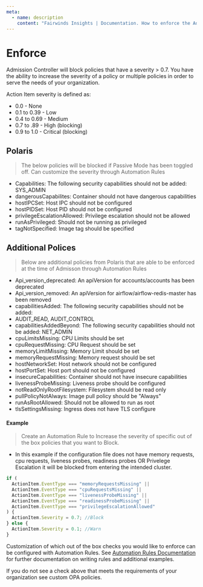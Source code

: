 ```yaml
---
meta:
  - name: description
    content: "Fairwinds Insights | Documentation. How to enforce the Admission controller. "
---
```

# Enforce

Admission Controller will block policies that have a severity > 0.7. You have the ability to increase the severity of a policy or multiple policies in order to serve the needs of your organization. 

Action Item severity is defined as:
* 0.0 - None
* 0.1 to 0.39 - Low
* 0.4 to 0.69 - Medium
* 0.7 to .89 - High (blocking)
* 0.9 to 1.0 - Critical (blocking)

## Polaris
> The below policies will be blocked if Passive Mode has been toggled off. Can customize the severity through Automation Rules

* Capabilities: The following security capabilities should not be added: SYS_ADMIN
* dangerousCapabilites: Container should not have dangerous capabilities
* hostIPCSet: Host IPC should not be configured
* hostPIDSet: Host PID should not be configured
* privilegeEscalationAllowed: Privilege escalation should not be allowed
* runAsPrivileged: Should not be running as privileged
* tagNotSpecified: Image tag should be specified

## Additional Polices 
> Below are additional policies from Polaris that are able to be enforced at the time of Admisson through Automation Rules 

* Api_version_deprecated: An apiVersion for accounts/accounts has been deprecated
* Api_version_removed: An apiVersion for airflow/airflow-redis-master has been removed
* capabilitiesAdded: The following security capabilities should not be added:
* AUDIT_READ, AUDIT_CONTROL
* capabilitiesAddedBeyond: The following security capabilities should not be added:
NET_ADMIN
* cpuLimitsMissing: CPU Limits should be set
* cpuRequestMissing: CPU Request should be set
* memoryLimitMissing: Memory Limit should be set
* memoryRequestMissing: Memory request should be set
* hostNetworkSet: Host network should not be configured
* hostPortSet: Host port should not be configured
* insecureCapabilities: Container should not have insecure capabilities
* livenessProbeMissing: Liveness probe should be configured
* notReadOnlyRootFilesystem: Filesystem should be read only
* pullPolicyNotAlways: Image pull policy should be "Always"
* runAsRootAllowed: Should not be allowed to run as root
* tlsSettingsMissing: Ingress does not have TLS configure

#### Example
> Create an Automation Rule to Increase the severity of specific out of the box policies that you want to Block. 
* In this example if the configuration file does not have memory requests, cpu requests, liveness probes, readiness probes OR Privelege Escalation it will be blocked from entering the intended cluster. 

```js
if (
  ActionItem.EventType === "memoryRequestsMissing" ||
  ActionItem.EventType === "cpuRequestsMissing" ||
  ActionItem.EventType === "livenessProbeMissing" ||
  ActionItem.EventType === "readinessProbeMissing" ||
  ActionItem.EventType === "privilegeEscalationAllowed"
) {
  ActionItem.Severity = 0.7; //Block
} else {
  ActionItem.Severity = 0.1; //Warn
}
```
Customization of which out of the box checks you would like to enforce can be configured with Automation Rules. See [Automation Rules Documentation](/configure/automation/rules) for further documentation on writing rules and additional examples.

If you do not see a check above that meets the requirements of your organization see custom OPA policies.